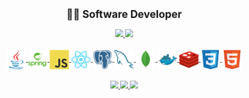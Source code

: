 
## <div align="center">👨‍💻 Software Developer </div>


<div align="center">
  <a href="https://github.com/WilliamsJose">
  <img height="180em" src="https://github-readme-stats.vercel.app/api?username=WilliamsJose&show_icons=true&include_all_commits=true&count_private=true&theme=transparent" />
  <img height="180em" src="https://github-readme-stats.vercel.app/api/top-langs/?username=WilliamsJose&layout=compact&langs_count=6&theme=transparent" />
</div>
  
###
  
<div align="center">
  <img align="center" alt="Java" height="40" width="40" src="https://raw.githubusercontent.com/devicons/devicon/master/icons/java/java-original.svg" />
  <img align="center" alt="SpringFramework" height="40" width="40" src="https://raw.githubusercontent.com/devicons/devicon/master/icons/spring/spring-original-wordmark.svg" />
  <img align="center" alt="JavaScript" height="40" width="40" src="https://raw.githubusercontent.com/devicons/devicon/master/icons/javascript/javascript-original.svg" />
  <img align="center" alt="ReactJS" height="40" width="40" src="https://raw.githubusercontent.com/devicons/devicon/master/icons/react/react-original.svg" />
  <img align="center" alt="PostgreSQL" height="40" width="40" src="https://raw.githubusercontent.com/devicons/devicon/master/icons/postgresql/postgresql-plain.svg" />
  <img align="center" alt="MySql" height="40" width="40" src="https://raw.githubusercontent.com/devicons/devicon/master/icons/mysql/mysql-plain.svg" />
  <img align="center" alt="MongoDB" height="40" width="40" src="https://raw.githubusercontent.com/devicons/devicon/master/icons/mongodb/mongodb-original.svg" />
  <img align="center" alt="Docker" height="40" width="40" src="https://raw.githubusercontent.com/devicons/devicon/master/icons/docker/docker-original.svg" />
  <img align="center" alt="Redis" height="40" width="40" src="https://raw.githubusercontent.com/devicons/devicon/master/icons/redis/redis-original.svg" />
  <img align="center" alt="CSS3" height="40" width="40" src="https://raw.githubusercontent.com/devicons/devicon/master/icons/css3/css3-original.svg" />
  <img align="center" alt="HTML5" height="40" width="40" src="https://raw.githubusercontent.com/devicons/devicon/master/icons/html5/html5-original.svg" />
</div>
 
###
  
<div align="center"> 
  
  <a href="https://linkedin.com/in/williams-jsa/" target="_blank">  
    <img src="https://img.shields.io/badge/-Linkedin-%230077B5?style=for-the-badge&logo=linkedin&logoColor=white" target="_blank" />
  </a> 
  <a href="mailto:contatowilliamsj@gmail.com" target="_blank"> 
    <img src="https://img.shields.io/badge/Gmail-D14836?style=for-the-badge&logo=gmail&logoColor=white" target="_blank" />
  </a>
  <a href="mailto:williamsj@outlook.com" target="_blank"> 
    <img src="https://img.shields.io/badge/Outlook-0078D4?style=for-the-badge&logo=microsoft-outlook&logoColor=white" target="_blank" />
  </a>
  
</div>
